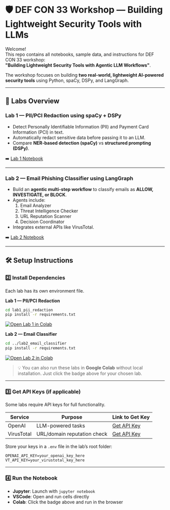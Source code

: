 # 🛡️ DEF CON 33 Workshop — Building Lightweight Security Tools with LLMs

Welcome!  
This repo contains all notebooks, sample data, and instructions for DEF CON 33 workshop:  
**"Building Lightweight Security Tools with Agentic LLM Workflows"**.

The workshop focuses on building **two real-world, lightweight AI-powered security tools** using Python, spaCy, DSPy, and LangGraph.

---

## 📂 Labs Overview

### **Lab 1 — PII/PCI Redaction using spaCy + DSPy**
- Detect Personally Identifiable Information (PII) and Payment Card Information (PCI) in text.
- Automatically redact sensitive data before passing it to an LLM.
- Compare **NER-based detection (spaCy)** vs **structured prompting (DSPy)**.

➡️ [Lab 1 Notebook](lab1_pii_redaction/Lab1_PII_Redaction.ipynb)

---

### **Lab 2 — Email Phishing Classifier using LangGraph**
- Build an **agentic multi-step workflow** to classify emails as **ALLOW, INVESTIGATE, or BLOCK**.
- Agents include:
  1. Email Analyzer
  2. Threat Intelligence Checker
  3. URL Reputation Scanner
  4. Decision Coordinator
- Integrates external APIs like VirusTotal.

➡️ [Lab 2 Notebook](lab2_email_classifier/Lab2_Email_Classifier.ipynb)

---

## 🛠️ Setup Instructions

### 2️⃣ Install Dependencies
Each lab has its own environment file.

**Lab 1 — PII/PCI Redaction**
```bash
cd lab1_pii_redaction
pip install -r requirements.txt
```
[![Open Lab 1 in Colab](https://colab.research.google.com/assets/colab-badge.svg)](https://colab.research.google.com/github/<your-username>/<your-repo>/blob/main/lab1_pii_redaction/Lab1_PII_Redaction.ipynb)

**Lab 2 — Email Classifier**
```bash
cd ../lab2_email_classifier
pip install -r requirements.txt
```
[![Open Lab 2 in Colab](https://colab.research.google.com/assets/colab-badge.svg)](https://colab.research.google.com/github/<your-username>/<your-repo>/blob/main/lab2_email_classifier/Lab2_Email_Classifier.ipynb)

> 💡 You can also run these labs in **Google Colab** without local installation. Just click the badge above for your chosen lab.

---

### 3️⃣ Get API Keys (if applicable)
Some labs require API keys for full functionality.

| Service      | Purpose                     | Link to Get Key |
|--------------|-----------------------------|-----------------|
| OpenAI       | LLM-powered tasks           | [Get API Key](https://platform.openai.com/account/api-keys) |
| VirusTotal   | URL/domain reputation check | [Get API Key](https://www.virustotal.com/gui/join-us) |

Store your keys in a `.env` file in the lab’s root folder:
```env
OPENAI_API_KEY=your_openai_key_here
VT_API_KEY=your_virustotal_key_here
```

---

### 4️⃣ Run the Notebook
- **Jupyter**: Launch with `jupyter notebook`
- **VSCode**: Open and run cells directly
- **Colab**: Click the badge above and run in the browser

